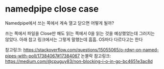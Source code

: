 # namedpipe close case

Namedpipe에서 쓰는 쪽에서 계속 열고 닫으면 어떻게 될까? 

쓰는 쪽에서 파일을 Close만 해도 읽는 쪽에서 0을 읽는 것을 예상했었는데 그러지는 않았다. 
아래 참고 링크에서는 그렇게 말했는데 흠흠. OS마다 다르다고는 한다 

참고링크: https://stackoverflow.com/questions/15055065/o-rdwr-on-named-pipes-with-poll/17384067#17384067
논블락 참고링크: https://medium.com/@cpuguy83/non-blocking-i-o-in-go-bc4651e3ac8d
